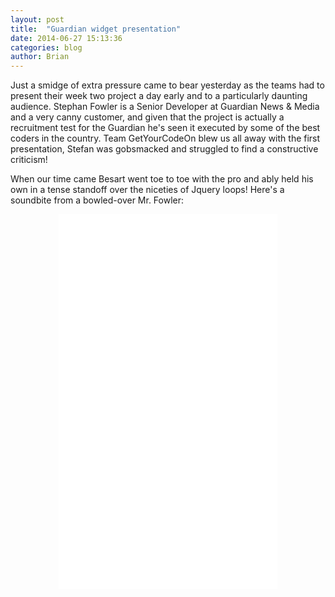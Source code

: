 ```yaml
---
layout: post
title:  "Guardian widget presentation"
date: 2014-06-27 15:13:36
categories: blog
author: Brian
---
```


Just a smidge of extra pressure came to bear yesterday as the teams had to present their week two project a day early and to a particularly daunting audience. Stephan Fowler is a Senior Developer at Guardian News & Media and a very canny customer, and given that the project is actually a recruitment test for the Guardian he's seen it executed by some of the best coders in the country. Team GetYourCodeOn blew us all away with the first presentation, Stefan was gobsmacked and struggled to find a constructive criticism! 
<p>When our time came Besart went toe to toe with the pro and ably held his own in a tense standoff over the niceties of Jquery loops! Here's a soundbite from a bowled-over Mr. Fowler:</p>

<center>
<iframe src="//player.vimeo.com/video/99341805" width="350" height="600" frameborder="0" webkitallowfullscreen mozallowfullscreen allowfullscreen></iframe> 
</center>



